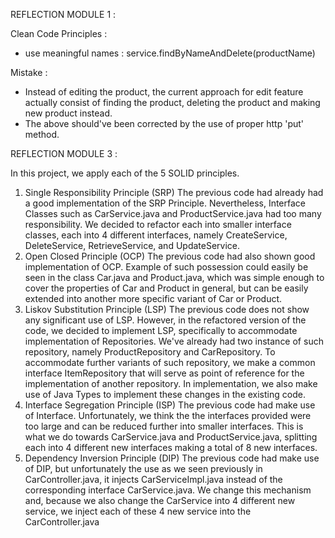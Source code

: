 REFLECTION MODULE 1 :

Clean Code Principles :
- use meaningful names : service.findByNameAndDelete(productName)

Mistake : 
- Instead of editing the product, the current approach for edit feature actually
  consist of finding the product, deleting the product and making new product instead.
- The above should've been corrected by the use of proper http 'put' method.

REFLECTION MODULE 3 :

In this project, we apply each of the 5 SOLID principles.
   1) Single Responsibility Principle (SRP)
      The previous code had already had a good implementation of the SRP Principle. 
      Nevertheless,  Interface Classes such as CarService.java and ProductService.java
      had too many responsibility. We decided to refactor each into smaller interface
      classes, each into 4 different interfaces, namely CreateService, DeleteService,
      RetrieveService, and UpdateService.
   2) Open Closed Principle (OCP)
      The previous code had also shown good implementation of OCP. Example of such
      possession could easily be seen in the class Car.java and Product.java, which
      was simple enough to cover the properties of Car and Product in general, but can
      be easily extended into another more specific variant of Car or Product.
   3) Liskov Substitution Principle (LSP)
      The previous code does not show any significant use of LSP. However, in the
      refactored version of the code, we decided to implement LSP, specifically to
      accommodate implementation of Repositories. We've already had two instance of
      such repository, namely ProductRepository and CarRepository. To accommodate
      further variants of such repository, we make a common interface ItemRepository
      that will serve as point of reference for the implementation of another
      repository. In implementation, we also make use of Java Types to implement these
      changes in the existing code.
   4) Interface Segregation Principle (ISP)
      The previous code had make use of Interface. Unfortunately, we think the
      the interfaces provided were too large and can be reduced further into smaller
      interfaces. This is what we do towards CarService.java and ProductService.java,
      splitting each into 4 different new interfaces making a total of 8 new interfaces.
   5) Dependency Inversion Principle (DIP)
      The previous code had make use of DIP, but unfortunately the use as we seen
      previously in CarController.java, it injects CarServiceImpl.java instead of
      the corresponding interface CarService.java. We change this mechanism and, because
      we also change the CarService into 4 different new service, we inject each of
      these 4 new service into the CarController.java
      
